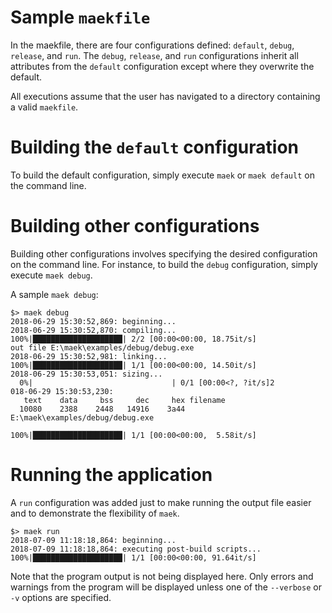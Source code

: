 # Sample `maekfile`

In the maekfile, there are four configurations defined: `default`, `debug`, `release`, and `run`.  The `debug`, `release`, and `run` configurations inherit all attributes from the `default` configuration except where they overwrite the default.

All executions assume that the user has navigated to a directory containing a valid `maekfile`.

# Building the `default` configuration

To build the default configuration, simply execute `maek` or `maek default` on the command line.

# Building other configurations

Building other configurations involves specifying the desired configuration on the command line.  For instance, to build the `debug` configuration, simply execute `maek debug`.

A sample `maek debug`:

    $> maek debug
    2018-06-29 15:30:52,869: beginning...
    2018-06-29 15:30:52,870: compiling...
    100%|████████████████████| 2/2 [00:00<00:00, 18.75it/s]
    out file E:\maek\examples/debug/debug.exe
    2018-06-29 15:30:52,981: linking...
    100%|████████████████████| 1/1 [00:00<00:00, 14.50it/s]
    2018-06-29 15:30:53,051: sizing...
      0%|                               | 0/1 [00:00<?, ?it/s]2
    018-06-29 15:30:53,230:
       text    data     bss     dec     hex filename
      10080    2388    2448   14916    3a44 E:\maek\examples/debug/debug.exe
    
    100%|████████████████████| 1/1 [00:00<00:00,  5.58it/s]

# Running the application

A `run` configuration was added just to make running the output file easier and to demonstrate the flexibility of `maek`.

    $> maek run
    2018-07-09 11:18:18,864: beginning...
    2018-07-09 11:18:18,864: executing post-build scripts...
    100%|████████████████████| 1/1 [00:00<00:00, 91.64it/s]

Note that the program output is not being displayed here.  Only errors and warnings from the program will be displayed unless one of the `--verbose` or `-v` options are specified.
